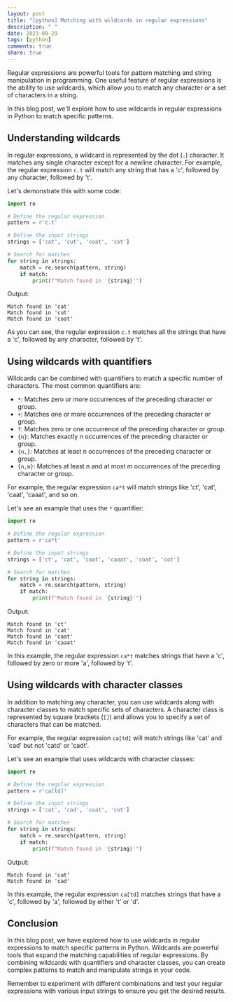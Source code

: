 ```yaml
---
layout: post
title: "[python] Matching with wildcards in regular expressions"
description: " "
date: 2023-09-29
tags: [python]
comments: true
share: true
---
```


Regular expressions are powerful tools for pattern matching and string manipulation in programming. One useful feature of regular expressions is the ability to use wildcards, which allow you to match any character or a set of characters in a string.

In this blog post, we'll explore how to use wildcards in regular expressions in Python to match specific patterns.

## Understanding wildcards

In regular expressions, a wildcard is represented by the dot (`.`) character. It matches any single character except for a newline character. For example, the regular expression `c.t` will match any string that has a 'c', followed by any character, followed by 't'.

Let's demonstrate this with some code:

```python
import re

# Define the regular expression
pattern = r'c.t'

# Define the input strings
strings = ['cat', 'cut', 'coat', 'cot']

# Search for matches
for string in strings:
    match = re.search(pattern, string)
    if match:
        print(f"Match found in '{string}'")
```

Output:
```
Match found in 'cat'
Match found in 'cut'
Match found in 'coat'
```

As you can see, the regular expression `c.t` matches all the strings that have a 'c', followed by any character, followed by 't'.

## Using wildcards with quantifiers

Wildcards can be combined with quantifiers to match a specific number of characters. The most common quantifiers are:

- `*`: Matches zero or more occurrences of the preceding character or group.
- `+`: Matches one or more occurrences of the preceding character or group.
- `?`: Matches zero or one occurrence of the preceding character or group.
- `{n}`: Matches exactly n occurrences of the preceding character or group.
- `{n,}`: Matches at least n occurrences of the preceding character or group.
- `{n,m}`: Matches at least n and at most m occurrences of the preceding character or group.

For example, the regular expression `ca*t` will match strings like 'ct', 'cat', 'caat', 'caaat', and so on.

Let's see an example that uses the `*` quantifier:

```python
import re

# Define the regular expression
pattern = r'ca*t'

# Define the input strings
strings = ['ct', 'cat', 'caat', 'caaat', 'coat', 'cot']

# Search for matches
for string in strings:
    match = re.search(pattern, string)
    if match:
        print(f"Match found in '{string}'")
```

Output:
```
Match found in 'ct'
Match found in 'cat'
Match found in 'caat'
Match found in 'caaat'
```

In this example, the regular expression `ca*t` matches strings that have a 'c', followed by zero or more 'a', followed by 't'.

## Using wildcards with character classes

In addition to matching any character, you can use wildcards along with character classes to match specific sets of characters. A character class is represented by square brackets (`[]`) and allows you to specify a set of characters that can be matched.

For example, the regular expression `ca[td]` will match strings like 'cat' and 'cad' but not 'catd' or 'cadt'.

Let's see an example that uses wildcards with character classes:

```python
import re

# Define the regular expression
pattern = r'ca[td]'

# Define the input strings
strings = ['cat', 'cad', 'coat', 'cot']

# Search for matches
for string in strings:
    match = re.search(pattern, string)
    if match:
        print(f"Match found in '{string}'")
```

Output:
```
Match found in 'cat'
Match found in 'cad'
```

In this example, the regular expression `ca[td]` matches strings that have a 'c', followed by 'a', followed by either 't' or 'd'.

## Conclusion

In this blog post, we have explored how to use wildcards in regular expressions to match specific patterns in Python. Wildcards are powerful tools that expand the matching capabilities of regular expressions. By combining wildcards with quantifiers and character classes, you can create complex patterns to match and manipulate strings in your code.

Remember to experiment with different combinations and test your regular expressions with various input strings to ensure you get the desired results.